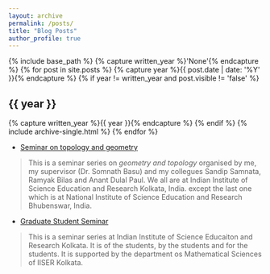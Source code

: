 ```yaml
---
layout: archive
permalink: /posts/
title: "Blog Posts"
author_profile: true
---
```


{% include base_path %}
{% capture written_year %}'None'{% endcapture %}
{% for post in site.posts %}
  {% capture year %}{{ post.date | date: '%Y' }}{% endcapture %}
  {% if year != written_year and post.visible != 'false' %}
    <h2 id="{{ year | slugify }}" class="archive__subtitle">{{ year }}</h2>
    {% capture written_year %}{{ year }}{% endcapture %}
  {% endif %}
  {% include archive-single.html %}
{% endfor %}

<!-- ## <i class="fas fa-fw fa-code" aria-hidden="true"></i> Poli 891: Lab for Advanced Political Data Science -->
- [Seminar on topology and geometry](/files/html/topology_seminar/seminar-on-topology-and-geometry.html)
> This is a seminar series on *geometry and topology* organised by me, my supervisor (Dr. Somnath Basu) and my collegues Sandip Samnata, Ramyak Bilas and Anant Dulal Paul. We all are at Indian Institute of Science Education and Research Kolkata, India. except the last one which is at National Institute of Science Education and Research Bhubenswar, India.

- [Graduate Student Seminar](/files/html/GSS/graduate-student-seminar.html)
> This is a seminar series at Indian Institute of Science Educaiton and Research Kolkata. It is of the students, by the students and for the students. It is supported by the department os Mathematical Sciences of IISER Kolkata.
